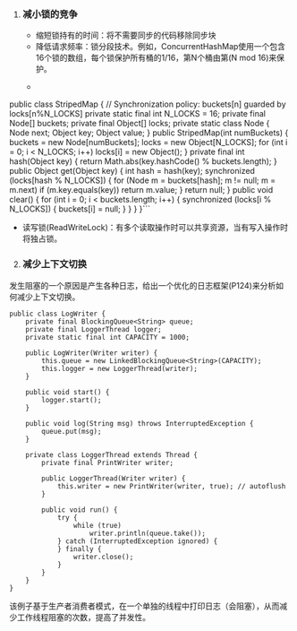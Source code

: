 1.	### 减小锁的竞争
	-	缩短锁持有的时间：将不需要同步的代码移除同步块
	- 	降低请求频率：锁分段技术。例如，ConcurrentHashMap使用一个包含16个锁的数组，每个锁保护所有桶的1/16，第N个桶由第(N mod 16)来保护。
	- ```@ThreadSafe
public class StripedMap {
    // Synchronization policy: buckets[n] guarded by locks[n%N_LOCKS]
    private static final int N_LOCKS = 16;
    private final Node[] buckets;
    private final Object[] locks;
    private static class Node {
        Node next;
        Object key;
        Object value;
    }
    public StripedMap(int numBuckets) {
        buckets = new Node[numBuckets];
        locks = new Object[N_LOCKS];
        for (int i = 0; i < N_LOCKS; i++)
            locks[i] = new Object();
    }
    private final int hash(Object key) {
        return Math.abs(key.hashCode() % buckets.length);
    }
    public Object get(Object key) {
        int hash = hash(key);
        synchronized (locks[hash % N_LOCKS]) {
            for (Node m = buckets[hash]; m != null; m = m.next)
                if (m.key.equals(key))
                    return m.value;
        }
        return null;
    }
    public void clear() {
        for (int i = 0; i < buckets.length; i++) {
            synchronized (locks[i % N_LOCKS]) {
                buckets[i] = null;
            }
        }
    }
    }```
   -	读写锁(ReadWriteLock)：有多个读取操作时可以共享资源，当有写入操作时将独占锁。
2. ### 减少上下文切换
发生阻塞的一个原因是产生各种日志，给出一个优化的日志框架(P124)来分析如何减少上下文切换。
```
public class LogWriter {
    private final BlockingQueue<String> queue;
    private final LoggerThread logger;
    private static final int CAPACITY = 1000;

    public LogWriter(Writer writer) {
        this.queue = new LinkedBlockingQueue<String>(CAPACITY);
        this.logger = new LoggerThread(writer);
    }

    public void start() {
        logger.start();
    }

    public void log(String msg) throws InterruptedException {
        queue.put(msg);
    }

    private class LoggerThread extends Thread {
        private final PrintWriter writer;

        public LoggerThread(Writer writer) {
            this.writer = new PrintWriter(writer, true); // autoflush
        }

        public void run() {
            try {
                while (true)
                    writer.println(queue.take());
            } catch (InterruptedException ignored) {
            } finally {
                writer.close();
            }
        }
    }
}
```
该例子基于生产者消费者模式，在一个单独的线程中打印日志（会阻塞），从而减少工作线程阻塞的次数，提高了并发性。